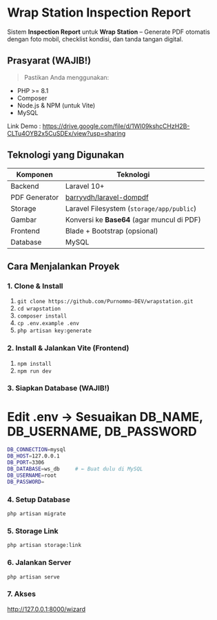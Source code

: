 # Wrap Station Inspection Report
Sistem **Inspection Report** untuk **Wrap Station** – Generate PDF otomatis dengan foto mobil, checklist kondisi, dan tanda tangan digital.

## Prasyarat (WAJIB!) 
> Pastikan Anda menggunakan:
- PHP >= 8.1
- Composer
- Node.js & NPM (untuk Vite)
- MySQL

Link Demo : https://drive.google.com/file/d/1WI09kshcCHzH2B-CLTu4OYB2x5CuSDEx/view?usp=sharing

## Teknologi yang Digunakan
| Komponen | Teknologi |
|--------|----------|
| Backend | Laravel 10+ |
| PDF Generator | [barryvdh/laravel-dompdf](https://github.com/barryvdh/laravel-dompdf) |
| Storage | Laravel Filesystem (`storage/app/public`) |
| Gambar | Konversi ke **Base64** (agar muncul di PDF) |
| Frontend | Blade + Bootstrap (opsional) |
| Database | MySQL |

## Cara Menjalankan Proyek

### 1. Clone & Install
1. `git clone https://github.com/Purnommo-DEV/wrapstation.git`
2. `cd wrapstation`
3. `composer install`
4. `cp .env.example .env`
5. `php artisan key:generate`

### 2. Install & Jalankan Vite (Frontend)
1. `npm install`
2. `npm run dev`

### 3. Siapkan Database (WAJIB!)
# Edit .env → Sesuaikan DB_NAME, DB_USERNAME, DB_PASSWORD
```bash
DB_CONNECTION=mysql
DB_HOST=127.0.0.1
DB_PORT=3306
DB_DATABASE=ws_db     # ← Buat dulu di MySQL
DB_USERNAME=root
DB_PASSWORD=
```

### 4. Setup Database
`php artisan migrate`

### 5. Storage Link
`php artisan storage:link`

### 6. Jalankan Server
`php artisan serve`

### 7. Akses
http://127.0.0.1:8000/wizard
